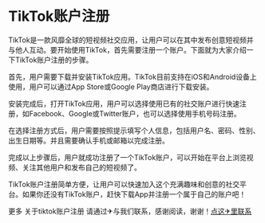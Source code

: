 # TikTok账户注册

TikTok是一款风靡全球的短视频社交应用，让用户可以在其中发布创意短视频并与他人互动。要开始使用TikTok，首先需要注册一个账户。下面就为大家介绍一下TikTok账户注册的步骤。

首先，用户需要下载并安装TikTok应用。TikTok目前支持在iOS和Android设备上使用，用户可以通过App Store或Google Play商店进行下载安装。

安装完成后，打开TikTok应用，用户可以选择使用已有的社交账户进行快速注册，如Facebook、Google或Twitter账户，也可以选择使用手机号码注册。

在选择注册方式后，用户需要按照提示填写个人信息，包括用户名、密码、性别、出生日期等。并且需要确认手机或邮箱以完成注册。

完成以上步骤后，用户就成功注册了一个TikTok账户，可以开始在平台上浏览视频、关注其他用户和发布自己的短视频了。

TikTok账户注册简单方便，让用户可以快速加入这个充满趣味和创意的社交平台。如果你还没有TikTok账户，赶快下载App并注册一个属于自己的账户吧！

更多 关于tiktok账户注册 请通过✈与我们联系，感谢阅读，谢谢！[点这✈里联系](https://b.k02.cc)